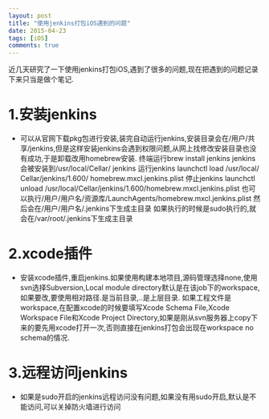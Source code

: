 ```yaml
---
layout: post
title: "使用jenkins打包iOS遇到的问题"
date: 2015-04-23
tags: [iOS]
comments: true
---
```


近几天研究了一下使用jenkins打包iOS,遇到了很多的问题,现在把遇到的问题记录下来只当是做个笔记.

# 1.安装jenkins
* 可以从官网下载pkg包进行安装,装完自动运行jenkins,安装目录会在/用户/共享/jenkins,但是这样安装jenkins会遇到权限问题,从网上找修改安装目录也没有成功,于是卸载改用homebrew安装.
终端运行brew install jenkins
jenkins会被安装到/usr/local/Cellar/	jenkins
运行jenkins launchctl load /usr/local/	Cellar/jenkins/1.600/	homebrew.mxcl.jenkins.plist
停止jenkins launchctl unload /usr/local/Cellar/jenkins/1.600/homebrew.mxcl.jenkins.plist
也可以执行/用户/用户名/资源库/LaunchAgents/homebrew.mxcl.jenkins.plist 然后会在/用户/用户名/.jenkins下生成主目录 如果执行的时候是sudo执行的,就会在/var/root/.jenkins下生成主目录

# 2.xcode插件
* 安装xcode插件,重启jenkins.如果使用构建本地项目,源码管理选择none,使用svn选择Subversion,Local module directory默认是在该job下的workspace,如果要改,要使用相对路径.是当前目录,..是上层目录.
如果工程文件是workspace,在配置xcode的时候要填写Xcode Schema File,Xcode Workspace File和Xcode Project Directory,如果是刚从svn服务器上copy下来的要先用xcode打开一次,否则直接在jenkins打包会出现在workspace no schema的情况.

# 3.远程访问jenkins
* 如果是sudo开启的jenkins远程访问没有问题,如果没有用sudo开启,默认是不能访问,可以关掉防火墙进行访问

